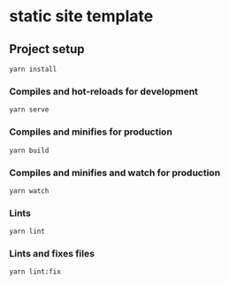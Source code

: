 # static site template

## Project setup
```
yarn install
```

### Compiles and hot-reloads for development
```
yarn serve
```

### Compiles and minifies for production
```
yarn build
```

### Compiles and minifies and watch for production
```
yarn watch
```

### Lints
```
yarn lint
```

### Lints and fixes files
```
yarn lint:fix
```
